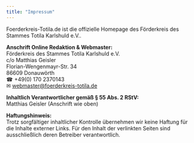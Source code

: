 ```yaml
---
title: "Impressum"
---
```


Foerderkreis-Totila.de ist die offizielle Homepage des Förderkreis des Stammes Totila Karlshuld e.V..

**Anschrift Online Redaktion & Webmaster:**<br>
Förderkreis des Stammes Totila Karlshuld e.V.<br>
c/o Matthias Geisler<br>
Florian-Wengenmayr-Str. 34<br>
86609 Donauwörth<br>
☎&nbsp;+49(0) 170 2370143<br>
✉&nbsp;webmaster@foerderkreis-totila.de

**Inhaltlich Verantwortlicher gemäß § 55 Abs. 2 RStV:**<br>
Matthias Geisler (Anschrift wie oben)

**Haftungshinweis:**<br>
Trotz sorgfältiger inhaltlicher Kontrolle übernehmen wir keine Haftung für die Inhalte externer Links. Für den Inhalt der verlinkten Seiten sind ausschließlich deren Betreiber verantwortlich.